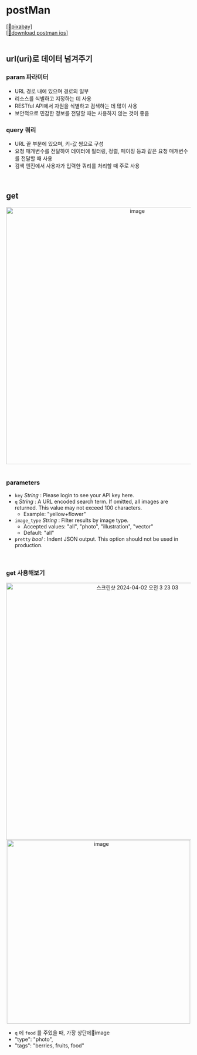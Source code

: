 # postMan
[[🔗pixabay]](https://pixabay.com/)  
[[🔗download postman ios]](https://www.postman.com/downloads/)  
<br/>

## url(uri)로 데이터 넘겨주기
### param 파라미터
- URL 경로 내에 있으며 경로의 일부
- 리소스를 식별하고 지정하는 데 사용
- RESTful API에서 자원을 식별하고 검색하는 데 많이 사용
- 보안적으로 민감한 정보를 전달할 때는 사용하지 않는 것이 좋음
### query 쿼리
- URL 끝 부분에 있으며, 키-값 쌍으로 구성
- 요청 매개변수를 전달하여 데이터에 필터링, 정렬, 페이징 등과 같은 요청 매개변수를 전달할 때 사용
- 검색 엔진에서 사용자가 입력한 쿼리를 처리할 때 주로 사용
<br/>

## get
<div align="center">
<img width="700" alt="image" src="https://github.com/yujiyeong/TIL/assets/149862753/4f814f9c-3f7a-44fb-a276-7de582637b4c">
</div>

<br/>

### parameters
- `key` _String_ : Please login to see your API key here.
- `q` _String_ : A URL encoded search term. If omitted, all images are returned. This value may not exceed 100 characters.  
  - Example: "yellow+flower"    
- `image_type` _String_ : Filter results by image type.  
  - Accepted values: "all", "photo", "illustration", "vector"  
  - Default: "all"  
- `pretty` _bool_ : Indent JSON output. This option should not be used in production.
<br/>

### get 사용해보기
<div align="center">
<img width="700" alt="스크린샷 2024-04-02 오전 3 23 03" src="https://github.com/yujiyeong/TIL/assets/149862753/53dce524-373c-44c3-ae9a-8f4f333df30a">
<img width="500" alt="image" src="https://github.com/yujiyeong/TIL/assets/149862753/fb7924f5-6e2c-4ffb-b800-592ec567b544">
</div>

- `q` 에 `food` 를 주었을 때, 가장 상단에image
- "type": "photo",
- "tags": "berries, fruits, food"
